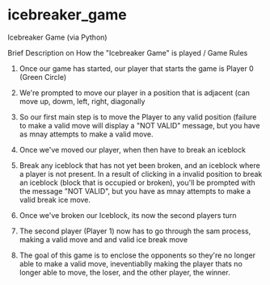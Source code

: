 # icebreaker_game
Icebreaker Game (via Python)

Brief Description on How the "Icebreaker Game" is played / Game Rules

1. Once our game has started, our player that starts the game is Player 0 (Green Circle)
2. We're prompted to move our player in a position that is adjacent (can move up, dowm, left, right, diagonally

3. So our first main step is to move the Player to any valid position (failure to make a valid move will display a "NOT VALID" message, but you have as mnay attempts to make a valid move. 

4. Once we've moved our player, when then have to break an iceblock 

5. Break any iceblock that has not yet been broken, and an iceblock where a player is not present. In a result of clicking in a invalid position to break an iceblock (block that is occupied  or broken), you'll be prompted with the message "NOT VALID", but you have as mnay attempts to make a valid break ice move.

6. Once we've broken our Iceblock, its now the second players turn 

7. The second player (Player 1) now has to go through the sam process, making a valid move and and valid ice break move

8. The goal of this game is to enclose the opponents so they're no longer able to make a valid move, ineventiablly making the player thats no longer able to move, the loser, and the other player, the winner. 


